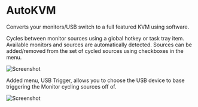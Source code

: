 AutoKVM
=======

Converts your monitors/USB switch to a full featured KVM using software.

Cycles between monitor sources using a global hotkey or task tray item.
Available monitors and sources are automatically detected.
Sources can be added/removed from the set of cycled sources using checkboxes in the menu.

![Screenshot](http://i.imgur.com/LxeJKDV.png)


Added menu, USB Trigger, allows you to choose the USB device to base triggering the Monitor cycling sources off of. 

![Screenshot](https://i.imgur.com/a8gKTRm.png)
